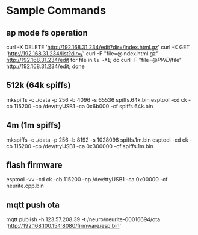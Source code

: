 Sample Commands
===============

ap mode fs operation
--------------------
curl -X DELETE 'http://192.168.31.234/edit?dir=/index.html.gz'
curl -X GET 'http://192.168.31.234/list?dir=/'
curl -F "file=@index.html.gz" http://192.168.31.234/edit
for file in `ls -A1`; do curl -F "file=@$PWD/$file" http://192.168.31.234/edit; done

512k (64k spiffs)
-----------------
mkspiffs -c ./data -p 256 -b 4096 -s 65536 spiffs.64k.bin
esptool -cd ck -cb 115200 -cp /dev/ttyUSB1 -ca 0x6b000 -cf spiffs.64k.bin

4m (1m spiffs)
--------------
mkspiffs -c ./data -p 256 -b 8192 -s 1028096 spiffs.1m.bin
esptool -cd ck -cb 115200 -cp /dev/ttyUSB1 -ca 0x300000 -cf spiffs.1m.bin

flash firmware
--------------
esptool -vv -cd ck -cb 115200 -cp /dev/ttyUSB1 -ca 0x00000 -cf neurite.cpp.bin

mqtt push ota
-------------
mqtt publish -h 123.57.208.39 -t /neuro/neurite-00016694/ota 'http://192.168.100.154:8080/firmware/esp.bin'
